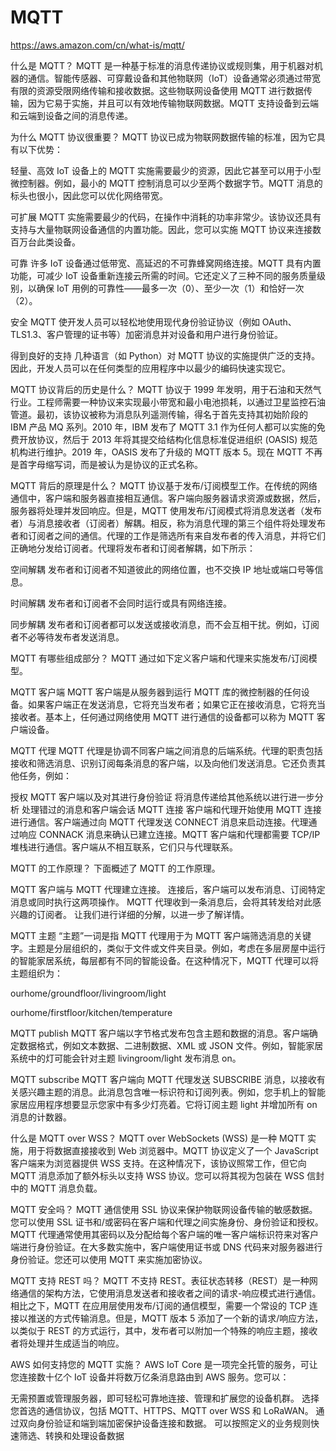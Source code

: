 # MQTT

https://aws.amazon.com/cn/what-is/mqtt/


什么是 MQTT？
MQTT 是一种基于标准的消息传递协议或规则集，用于机器对机器的通信。智能传感器、可穿戴设备和其他物联网（IoT）设备通常必须通过带宽有限的资源受限网络传输和接收数据。这些物联网设备使用 MQTT 进行数据传输，因为它易于实施，并且可以有效地传输物联网数据。MQTT 支持设备到云端和云端到设备之间的消息传递。

为什么 MQTT 协议很重要？
MQTT 协议已成为物联网数据传输的标准，因为它具有以下优势：

轻量、高效
IoT 设备上的 MQTT 实施需要最少的资源，因此它甚至可以用于小型微控制器。例如，最小的 MQTT 控制消息可以少至两个数据字节。MQTT 消息的标头也很小，因此您可以优化网络带宽。

可扩展
MQTT 实施需要最少的代码，在操作中消耗的功率非常少。该协议还具有支持与大量物联网设备通信的内置功能。因此，您可以实施 MQTT 协议来连接数百万台此类设备。

可靠
许多 IoT 设备通过低带宽、高延迟的不可靠蜂窝网络连接。MQTT 具有内置功能，可减少 IoT 设备重新连接云所需的时间。它还定义了三种不同的服务质量级别，以确保 IoT 用例的可靠性——最多一次（0）、至少一次（1）和恰好一次（2）。

安全
MQTT 使开发人员可以轻松地使用现代身份验证协议（例如 OAuth、TLS1.3、客户管理的证书等）加密消息并对设备和用户进行身份验证。

得到良好的支持
几种语言（如 Python）对 MQTT 协议的实施提供广泛的支持。因此，开发人员可以在任何类型的应用程序中以最少的编码快速实现它。

MQTT 协议背后的历史是什么？
MQTT 协议于 1999 年发明，用于石油和天然气行业。工程师需要一种协议来实现最小带宽和最小电池损耗，以通过卫星监控石油管道。最初，该协议被称为消息队列遥测传输，得名于首先支持其初始阶段的 IBM 产品 MQ 系列。2010 年，IBM 发布了 MQTT 3.1 作为任何人都可以实施的免费开放协议，然后于 2013 年将其提交给结构化信息标准促进组织 (OASIS) 规范机构进行维护。2019 年，OASIS 发布了升级的 MQTT 版本 5。现在 MQTT 不再是首字母缩写词，而是被认为是协议的正式名称。 

MQTT 背后的原理是什么？
MQTT 协议基于发布/订阅模型工作。在传统的网络通信中，客户端和服务器直接相互通信。客户端向服务器请求资源或数据，然后，服务器将处理并发回响应。但是，MQTT 使用发布/订阅模式将消息发送者（发布者）与消息接收者（订阅者）解耦。相反，称为消息代理的第三个组件将处理发布者和订阅者之间的通信。代理的工作是筛选所有来自发布者的传入消息，并将它们正确地分发给订阅者。代理将发布者和订阅者解耦，如下所示：

空间解耦
发布者和订阅者不知道彼此的网络位置，也不交换 IP 地址或端口号等信息。

时间解耦
发布者和订阅者不会同时运行或具有网络连接。

同步解耦
发布者和订阅者都可以发送或接收消息，而不会互相干扰。例如，订阅者不必等待发布者发送消息。

MQTT 有哪些组成部分？
MQTT 通过如下定义客户端和代理来实施发布/订阅模型。

MQTT 客户端
MQTT 客户端是从服务器到运行 MQTT 库的微控制器的任何设备。如果客户端正在发送消息，它将充当发布者；如果它正在接收消息，它将充当接收者。基本上，任何通过网络使用 MQTT 进行通信的设备都可以称为 MQTT 客户端设备。

MQTT 代理
MQTT 代理是协调不同客户端之间消息的后端系统。代理的职责包括接收和筛选消息、识别订阅每条消息的客户端，以及向他们发送消息。它还负责其他任务，例如：

授权 MQTT 客户端以及对其进行身份验证
将消息传递给其他系统以进行进一步分析
处理错过的消息和客户端会话
MQTT 连接
客户端和代理开始使用 MQTT 连接进行通信。客户端通过向 MQTT 代理发送 CONNECT 消息来启动连接。代理通过响应 CONNACK 消息来确认已建立连接。MQTT 客户端和代理都需要 TCP/IP 堆栈进行通信。客户端从不相互联系，它们只与代理联系。

MQTT 的工作原理？
下面概述了 MQTT 的工作原理。 

MQTT 客户端与 MQTT 代理建立连接。
连接后，客户端可以发布消息、订阅特定消息或同时执行这两项操作。
MQTT 代理收到一条消息后，会将其转发给对此感兴趣的订阅者。
让我们进行详细的分解，以进一步了解详情。

MQTT 主题
“主题”一词是指 MQTT 代理用于为 MQTT 客户端筛选消息的关键字。主题是分层组织的，类似于文件或文件夹目录。例如，考虑在多层房屋中运行的智能家居系统，每层都有不同的智能设备。在这种情况下，MQTT 代理可以将主题组织为：

ourhome/groundfloor/livingroom/light

ourhome/firstfloor/kitchen/temperature

MQTT publish
MQTT 客户端以字节格式发布包含主题和数据的消息。客户端确定数据格式，例如文本数据、二进制数据、XML 或 JSON 文件。例如，智能家居系统中的灯可能会针对主题 livingroom/light 发布消息 on。

MQTT subscribe 
MQTT 客户端向 MQTT 代理发送 SUBSCRIBE 消息，以接收有关感兴趣主题的消息。此消息包含唯一标识符和订阅列表。例如，您手机上的智能家居应用程序想要显示您家中有多少灯亮着。它将订阅主题 light 并增加所有 on 消息的计数器。 

什么是 MQTT over WSS？
MQTT over WebSockets (WSS) 是一种 MQTT 实施，用于将数据直接接收到 Web 浏览器中。MQTT 协议定义了一个 JavaScript 客户端来为浏览器提供 WSS 支持。在这种情况下，该协议照常工作，但它向 MQTT 消息添加了额外标头以支持 WSS 协议。您可以将其视为包装在 WSS 信封中的 MQTT 消息负载。

MQTT 安全吗？
MQTT 通信使用 SSL 协议来保护物联网设备传输的敏感数据。您可以使用 SSL 证书和/或密码在客户端和代理之间实施身份、身份验证和授权。MQTT 代理通常使用其密码以及分配给每个客户端的唯一客户端标识符来对客户端进行身份验证。在大多数实施中，客户端使用证书或 DNS 代码来对服务器进行身份验证。您还可以使用 MQTT 来实施加密协议。 

MQTT 支持 REST 吗？
MQTT 不支持 REST。表征状态转移（REST）是一种网络通信的架构方法，它使用消息发送者和接收者之间的请求-响应模式进行通信。相比之下，MQTT 在应用层使用发布/订阅的通信模型，需要一个常设的 TCP 连接以推送的方式传输消息。但是，MQTT 版本 5 添加了一个新的请求/响应方法，以类似于 REST 的方式运行，其中，发布者可以附加一个特殊的响应主题，接收者将处理并生成适当的响应。

AWS 如何支持您的 MQTT 实施？
AWS IoT Core 是一项完全托管的服务，可让您连接数十亿个 IoT 设备并将数万亿条消息路由到 AWS 服务。您可以：

无需预置或管理服务器，即可轻松可靠地连接、管理和扩展您的设备机群。
选择您首选的通信协议，包括 MQTT、HTTPS、MQTT over WSS 和 LoRaWAN。
通过双向身份验证和端到端加密保护设备连接和数据。
可以按照定义的业务规则快速筛选、转换和处理设备数据